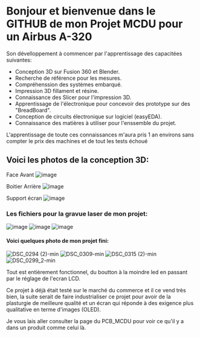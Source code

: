# **Bonjour et bienvenue dans le GITHUB de mon Projet MCDU pour un Airbus A-320**


Son dévelloppement à commencer par l'apprentissage des capacitées suivantes:

- Conception 3D sur Fusion 360 et Blender.
- Recherche de référence pour les mesures.
- Compréhenssion des systèmes embarqué.
- Impression 3D fillament et résine.
- Connaissance des Slicer pour l'impression 3D.
- Apprentissage de l'électronique pour concevoir des prototype sur des "BreadBoard".
- Conception de circuits électronique sur logiciel (easyEDA).
- Connaissance des matières à utiliser pour l'enssemble du projet.

L'apprentissage de toute ces connaissances m'aura pris 1 an environs sans compter le prix des machines et de tout les tests échoué

## Voici les photos de la conception 3D:

Face Avant
![image](https://github.com/Waeytens-jonathan/AllProject/assets/63521965/cdc87ef3-588e-445c-8859-139f9915b4b2)

Boitier Arrière
![image](https://github.com/Waeytens-jonathan/AllProject/assets/63521965/4ae8326a-3259-484b-92b9-455b7e704a1a)

Support écran
![image](https://github.com/Waeytens-jonathan/AllProject/assets/63521965/3c842a0d-a71f-47da-8be7-cb55635162f3)




### Les fichiers pour la gravue laser de mon projet:
![image](https://github.com/Waeytens-jonathan/AllProject/assets/63521965/1e757e10-d326-4690-b6a2-e2273d8fd9e6)
![image](https://github.com/Waeytens-jonathan/AllProject/assets/63521965/40606b38-4fb4-42a4-9fa6-0732ffbccdab)
![image](https://github.com/Waeytens-jonathan/AllProject/assets/63521965/ae42f8e9-307b-45e8-b50d-b77e41cabd13)


#### Voici quelques photo de mon projet fini:
                                    
![DSC_0294 (2)-min](https://github.com/Waeytens-jonathan/AllProject/assets/63521965/be99cc89-67ec-49d7-b6a6-34bc59f52448)
![DSC_0309-min](https://github.com/Waeytens-jonathan/AllProject/assets/63521965/b53e7a47-da9e-4794-a17b-0619d5a462dd)
![DSC_0315 (2)-min](https://github.com/Waeytens-jonathan/AllProject/assets/63521965/d2f450e5-7bbd-43f1-892c-badd9654776f)
![DSC_0299_2-min](https://github.com/Waeytens-jonathan/AllProject/assets/63521965/2ef91d1e-9e8f-4dc9-b69a-13328247945a)

Tout est entièrement fonctionnel, du boutton à la moindre led en passant par le réglage de l'ecran LCD.

Ce projet à déjà était testé sur le marché du commerce et il ce vend très bien, la suite serait de faire industrialiser ce projet pour avoir de la plasturgie 
de meilleure qualité et un écran qui réponde à des exigence plus qualitative en terme d'images (OLED).

Je vous lais aller consulter la page du PCB_MCDU pour voir ce qu'il y a dans un produit comme celui là.
